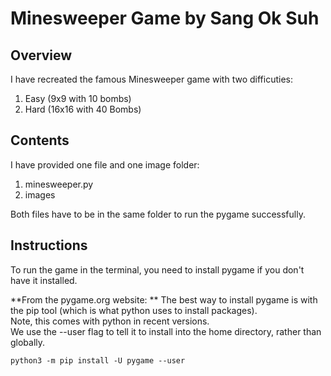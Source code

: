 # Minesweeper Game by Sang Ok Suh

## Overview  
I have recreated the famous Minesweeper game with two difficuties:  
1. Easy (9x9 with 10 bombs)  
2. Hard (16x16 with 40 Bombs)  

## Contents  
I have provided one file and one image folder:  

1. minesweeper.py  
2. images  

Both files have to be in the same folder to run the pygame successfully.  

## Instructions  
To run the game in the terminal, you need to install pygame if you don't have it installed.  

**From the pygame.org website:  **
The best way to install pygame is with the pip tool (which is what python uses to install packages).   
Note, this comes with python in recent versions.   
We use the --user flag to tell it to install into the home directory, rather than globally.  

	python3 -m pip install -U pygame --user  
	
	

